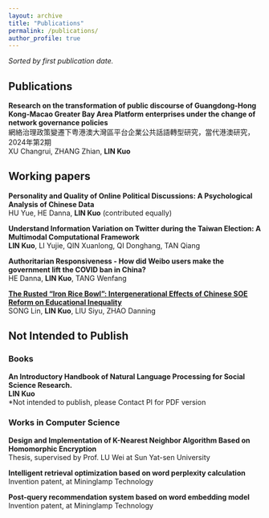 ```yaml
---
layout: archive
title: "Publications"
permalink: /publications/
author_profile: true
---
```

*Sorted by first publication date.*

## Publications
<b>Research on the transformation of public discourse of Guangdong-Hong Kong-Macao Greater Bay Area Platform enterprises under the change of network governance policies</b><br>
網絡治理政策變遷下粤港澳大灣區平台企業公共話語轉型研究，當代港澳研究，2024年第2期<br>
XU Changrui, ZHANG Zhian, <b>LIN Kuo</b><br>


## Working papers


<b>Personality and Quality of Online Political Discussions: A Psychological Analysis of Chinese Data </b><br>
HU Yue, HE Danna, <b>LIN Kuo</b> (contributed equally) <br>

<b>Understand Information Variation on Twitter during the Taiwan Election: A Multimodal Computational Framework</b><br>
<b>LIN Kuo</b>, LI Yujie, QIN Xuanlong, QI Donghang, TAN Qiang<br>

<b>Authoritarian Responsiveness - How did Weibo users make the government lift the COVID ban in China? </b><br>
HE Danna, <b>LIN Kuo</b>, TANG Wenfang<br>

<b>[The Rusted “Iron Rice Bowl”: Intergenerational Effects of Chinese SOE Reform on Educational Inequality](https://preprints.apsanet.org/engage/apsa/article-details/67091d3512ff75c3a12226cb)</b><br>
SONG Lin, <b>LIN Kuo</b>, LIU Siyu, ZHAO Danning <br>

## Not Intended to Publish 
### Books

<b>An Introductory Handbook of Natural Language Processing for Social Science Research.</b><br>
<b>LIN Kuo</b><br>
*Not intended to publish, please Contact PI for PDF version<br>

### Works in Computer Science
<b>Design and Implementation of K-Nearest Neighbor Algorithm Based on Homomorphic Encryption</b><br>
Thesis, supervised by Prof. LU Wei at Sun Yat-sen University<br>

<b>Intelligent retrieval optimization based on word perplexity calculation</b><br>
Invention patent, at Mininglamp Technology

<b>Post-query recommendation system based on word embedding model</b><br>
Invention patent, at Mininglamp Technology
